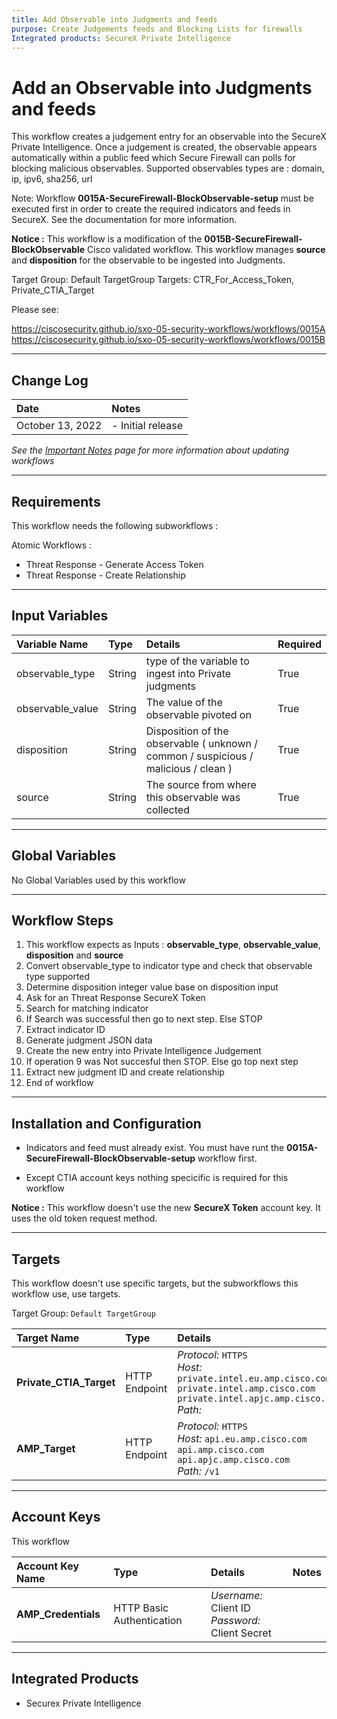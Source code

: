 ```yaml
---
title: Add Observable into Judgments and feeds
purpose: Create Judgements feeds and Blocking Lists for firewalls
Integrated products: SecureX Private Intelligence
---
```


# Add an Observable into Judgments and feeds

This workflow creates  a judgement entry for an observable into the SecureX Private Intelligence. Once a judgement is created, the observable appears automatically within a public feed which Secure Firewall can polls for blocking malicious observables. Supported observables types are : domain, ip, ipv6, sha256, url

Note: Workflow **0015A-SecureFirewall-BlockObservable-setup** must be executed first in order to create the required indicators and feeds in SecureX. See the documentation for more information.

**Notice :** This workflow is a modification of the **0015B-SecureFirewall-BlockObservable** Cisco validated workflow. This workflow manages **source** and **disposition** for the observable to be ingested into Judgments.

Target Group: Default TargetGroup
Targets: CTR_For_Access_Token, Private_CTIA_Target

Please see: 

https://ciscosecurity.github.io/sxo-05-security-workflows/workflows/0015A
https://ciscosecurity.github.io/sxo-05-security-workflows/workflows/0015B

---

## Change Log

| Date | Notes |
|:-----|:------|
| October 13, 2022 | - Initial release |

_See the [Important Notes](/sxo-05-security-workflows/notes) page for more information about updating workflows_

---

## Requirements

This workflow needs the following subworkflows :

Atomic Workflows :

- Threat Response - Generate Access Token
- Threat Response - Create Relationship
--- 
## Input Variables 


| Variable Name | Type | Details | Required |
|:------------|:-----|:--------|:-----------|
| observable_type | String | type of the variable to ingest into Private judgments | True |
| observable_value | String | The value of the observable pivoted on | True |
| disposition | String | Disposition of the observable ( unknown / common / suspicious / malicious / clean ) | True |
| source | String | The source from where this observable was collected | True |

---
## Global Variables

No Global Variables used by this workflow

---

## Workflow Steps

1. This workflow expects as Inputs : **observable_type**, **observable_value**, **disposition** and **source**
2. Convert observable_type to indicator type and check that observable type supported
3. Determine disposition integer value base on disposition input
4. Ask for an Threat Response SecureX Token
5. Search for matching indicator
6. If Search was successful then go to next step. Else STOP
7. Extract indicator ID
8. Generate judgment JSON data
9. Create the new entry into Private Intelligence Judgement
10. If operation 9 was Not succesful then STOP. Else go top next step
11. Extract new judgment ID and create relationship
12. End of workflow

---

## Installation and Configuration

- Indicators and feed must already exist. You must have runt the **0015A-SecureFirewall-BlockObservable-setup** workflow first.

- Except CTIA account keys nothing specicific is required for this workflow

**Notice :** This workflow doesn't use the new **SecureX Token** account key. It uses the old token request method.

---

## Targets

This workflow doesn't use specific targets, but the subworkflows this workflow use, use targets.

Target Group: `Default TargetGroup`

| Target Name | Type | Details | Account Keys | Notes |
|:------------|:-----|:--------|:-------------|:------|
| **Private_CTIA_Target** | HTTP Endpoint |  _Protocol:_ `HTTPS`<br />_Host:_ `private.intel.eu.amp.cisco.com`<br />`private.intel.amp.cisco.com`<br />`private.intel.apjc.amp.cisco.com`<br />_Path:_  | No | |
|**AMP_Target**|HTTP Endpoint |  _Protocol:_ `HTTPS`<br />_Host:_ `api.eu.amp.cisco.com`<br />`api.amp.cisco.com`<br />`api.apjc.amp.cisco.com`<br />_Path:_ `/v1`|AMP_Credentials||

---

## Account Keys

This workflow 

| Account Key Name | Type | Details | Notes |
|:-----------------|:-----|:----------|:----|
| **AMP_Credentials** | HTTP Basic Authentication |_Username:_ Client ID<br />_Password:_ Client Secret  | |
---
## Integrated Products

* Securex Private Intelligence
